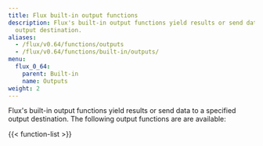 ```yaml
---
title: Flux built-in output functions
description: Flux's built-in output functions yield results or send data to a specified
  output destination.
aliases:
  - /flux/v0.64/functions/outputs
  - /flux/v0.64/functions/built-in/outputs/
menu:
  flux_0_64:
    parent: Built-in
    name: Outputs
weight: 2
---
```


Flux's built-in output functions yield results or send data to a specified output destination.
The following output functions are are available:

{{< function-list >}}
